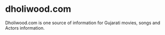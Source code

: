 # dholiwood.com
Dholiwood.com is one source of information for Gujarati movies, songs  and Actors information.
